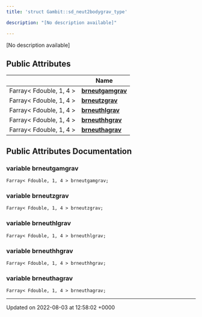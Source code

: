 ```yaml
---
title: 'struct Gambit::sd_neut2bodygrav_type'

description: "[No description available]"

---
```









[No description available]

## Public Attributes

|                | Name           |
| -------------- | -------------- |
| Farray< Fdouble, 1, 4 > | **[brneutgamgrav](/documentation/code/darkbit/classes/structgambit_1_1sd__neut2bodygrav__type/#variable-brneutgamgrav)**  |
| Farray< Fdouble, 1, 4 > | **[brneutzgrav](/documentation/code/darkbit/classes/structgambit_1_1sd__neut2bodygrav__type/#variable-brneutzgrav)**  |
| Farray< Fdouble, 1, 4 > | **[brneuthlgrav](/documentation/code/darkbit/classes/structgambit_1_1sd__neut2bodygrav__type/#variable-brneuthlgrav)**  |
| Farray< Fdouble, 1, 4 > | **[brneuthhgrav](/documentation/code/darkbit/classes/structgambit_1_1sd__neut2bodygrav__type/#variable-brneuthhgrav)**  |
| Farray< Fdouble, 1, 4 > | **[brneuthagrav](/documentation/code/darkbit/classes/structgambit_1_1sd__neut2bodygrav__type/#variable-brneuthagrav)**  |

## Public Attributes Documentation

### variable brneutgamgrav

```
Farray< Fdouble, 1, 4 > brneutgamgrav;
```


### variable brneutzgrav

```
Farray< Fdouble, 1, 4 > brneutzgrav;
```


### variable brneuthlgrav

```
Farray< Fdouble, 1, 4 > brneuthlgrav;
```


### variable brneuthhgrav

```
Farray< Fdouble, 1, 4 > brneuthhgrav;
```


### variable brneuthagrav

```
Farray< Fdouble, 1, 4 > brneuthagrav;
```


-------------------------------

Updated on 2022-08-03 at 12:58:02 +0000
